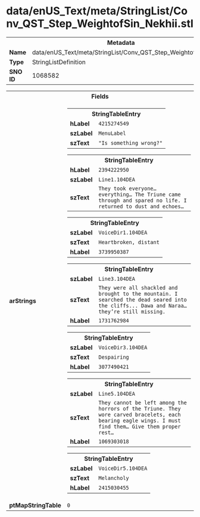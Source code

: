 <h1>data/enUS_Text/meta/StringList/Conv_QST_Step_WeightofSin_Nekhii.stl</h1><table><tr><th colspan="100%">Metadata</th></tr><tr><td><b>Name</b></td><td>data/enUS_Text/meta/StringList/Conv_QST_Step_WeightofSin_Nekhii.stl</td></tr><tr><td><b>Type</b></td><td>StringListDefinition</td></tr><tr><td><b>SNO ID</b></td><td>1068582</td></tr></table>

<table><tr><th colspan="100%">Fields</th></tr><tr><td><b>arStrings</b></td><td><table><tr><th colspan="100%">StringTableEntry</th></tr><tr><td><b>hLabel</b></td><td><code>4215274549</code></td></tr><tr><td><b>szLabel</b></td><td><code>MenuLabel</code></td></tr><tr><td><b>szText</b></td><td><code>"Is something wrong?"</code></td></tr></table>


<table><tr><th colspan="100%">StringTableEntry</th></tr><tr><td><b>hLabel</b></td><td><code>2394222950</code></td></tr><tr><td><b>szLabel</b></td><td><code>Line1.104DEA</code></td></tr><tr><td><b>szText</b></td><td><code>They took everyone… everything… The Triune came through and spared no life. I returned to dust and echoes…</code></td></tr></table>


<table><tr><th colspan="100%">StringTableEntry</th></tr><tr><td><b>szLabel</b></td><td><code>VoiceDir1.104DEA</code></td></tr><tr><td><b>szText</b></td><td><code>Heartbroken, distant</code></td></tr><tr><td><b>hLabel</b></td><td><code>3739950387</code></td></tr></table>


<table><tr><th colspan="100%">StringTableEntry</th></tr><tr><td><b>szLabel</b></td><td><code>Line3.104DEA</code></td></tr><tr><td><b>szText</b></td><td><code>They were all shackled and brought to the mountain. I searched the dead seared into the cliffs... Dawa and Naraa… they’re still missing.</code></td></tr><tr><td><b>hLabel</b></td><td><code>1731762984</code></td></tr></table>


<table><tr><th colspan="100%">StringTableEntry</th></tr><tr><td><b>szLabel</b></td><td><code>VoiceDir3.104DEA</code></td></tr><tr><td><b>szText</b></td><td><code>Despairing</code></td></tr><tr><td><b>hLabel</b></td><td><code>3077490421</code></td></tr></table>


<table><tr><th colspan="100%">StringTableEntry</th></tr><tr><td><b>szLabel</b></td><td><code>Line5.104DEA</code></td></tr><tr><td><b>szText</b></td><td><code>They cannot be left among the horrors of the Triune. They wore carved bracelets, each bearing eagle wings. I must find them… Give them proper rest…</code></td></tr><tr><td><b>hLabel</b></td><td><code>1069303018</code></td></tr></table>


<table><tr><th colspan="100%">StringTableEntry</th></tr><tr><td><b>szLabel</b></td><td><code>VoiceDir5.104DEA</code></td></tr><tr><td><b>szText</b></td><td><code>Melancholy</code></td></tr><tr><td><b>hLabel</b></td><td><code>2415030455</code></td></tr></table>


</td></tr><tr><td><b>ptMapStringTable</b></td><td><code>0</code></td></tr></table>


